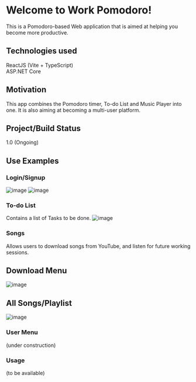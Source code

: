 # Welcome to Work Pomodoro!
This is a Pomodoro-based Web application that is aimed at helping you become more productive.

## Technologies used
ReactJS (Vite + TypeScript)\
ASP.NET Core 

## Motivation
This app combines the Pomodoro timer, To-do List and Music Player into one. It is also aiming at becoming a multi-user platform.

## Project/Build Status
1.0 (Ongoing)

## Use Examples
### Login/Signup 
![image](https://github.com/vathuglife/WorkPomodoro/assets/99245931/b39f7fd9-79db-437a-9a15-62a93ab7edbb)
![image](https://github.com/vathuglife/WorkPomodoro/assets/99245931/a3a56d5f-d0ec-456e-8130-1e08b749f02c)

### To-do List
Contains a list of Tasks to be done.
![image](https://github.com/vathuglife/WorkPomodoro/assets/99245931/1ae5c5b0-7d2b-4b99-b660-1caeebca576b)

### Songs
Allows users to download songs from YouTube, and listen for future working sessions.
## Download Menu
![image](https://github.com/vathuglife/WorkPomodoro/assets/99245931/950eeca6-2dfe-4c64-a54a-74df3958e04a)
## All Songs/Playlist
![image](https://github.com/vathuglife/WorkPomodoro/assets/99245931/1f5282c1-8d43-4052-a049-bad11c1ad841)

### User Menu 
(under construction)

### Usage
(to be available)
